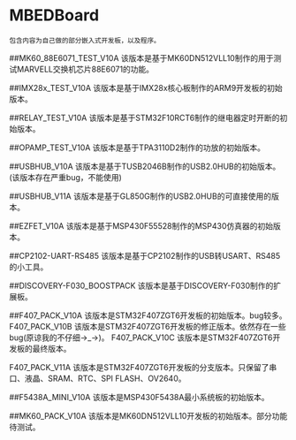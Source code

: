 # MBEDBoard
	包含内容为自己做的部分嵌入式开发板，以及程序。

##MK60_88E6071_TEST_V10A
	该版本是基于MK60DN512VLL10制作的用于测试MARVELL交换机芯片88E6071的功能。	
	
##IMX28x_TEST_V10A
	该版本是基于IMX28x核心板制作的ARM9开发板的初始版本。
	
##RELAY_TEST_V10A
	该版本是基于STM32F10RCT6制作的继电器定时开断的初始版本。
	
##OPAMP_TEST_V10A
	该版本是基于TPA3110D2制作的功放的初始版本。
	
##USBHUB_V10A
	该版本是基于TUSB2046B制作的USB2.0HUB的初始版本。(该版本存在严重bug，不能使用)
	
##USBHUB_V11A
	该版本是基于GL850G制作的USB2.0HUB的可直接使用的版本。
	
##EZFET_V10A
	该版本是基于MSP430F55528制作的MSP430仿真器的初始版本。
	
##CP2102-UART-RS485
	该版本是基于CP2102制作的USB转USART、RS485的小工具。

##DISCOVERY-F030_BOOSTPACK
	该版本是基于DISCOVERY-F030制作的扩展板。
	
##F407_PACK_V10A
	该版本是STM32F407ZGT6开发板的初始版本。bug较多。	
  F407_PACK_V10B
	该版本是STM32F407ZGT6开发板的修正版本。依然存在一些bug(原谅我的不仔细->_->)。
  F407_PACK_V10C
	该版本是STM32F407ZGT6开发板的最终版本。
	
  F407_PACK_V11A
	该版本是STM32F407ZGT6开发板的分支版本。只保留了串口、液晶、SRAM、RTC、SPI FLASH、OV2640。

##F5438A_MINI_V10A
	该版本是MSP430F5438A最小系统板的初始版本。

##MK60_PACK_V10A
	该版本是MK60DN512VLL10开发板的初始版本。部分功能待测试。
	
